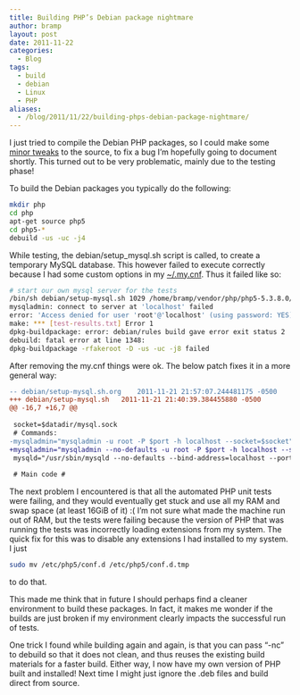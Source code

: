 ```yaml
---
title: Building PHP’s Debian package nightmare
author: bramp
layout: post
date: 2011-11-22
categories:
  - Blog
tags:
  - build
  - debian
  - Linux
  - PHP
aliases:
  - /blog/2011/11/22/building-phps-debian-package-nightmare/
---
```

I just tried to compile the Debian PHP packages, so I could make some [minor tweaks][1] to the source, to fix a bug I&#8217;m hopefully going to document shortly. This turned out to be very problematic, mainly due to the testing phase!

To build the Debian packages you typically do the following:

```bash
mkdir php
cd php
apt-get source php5
cd php5-*
debuild -us -uc -j4
```

While testing, the debian/setup_mysql.sh script is called, to create a temporary MySQL database. This however failed to execute correctly because I had some custom options in my [~/.my.cnf][2]. Thus it failed like so:

```bash
# start our own mysql server for the tests
/bin/sh debian/setup-mysql.sh 1029 /home/bramp/vendor/php/php5-5.3.8.0/mysql_db
mysqladmin: connect to server at 'localhost' failed
error: 'Access denied for user 'root'@'localhost' (using password: YES)'
make: *** [test-results.txt] Error 1
dpkg-buildpackage: error: debian/rules build gave error exit status 2
debuild: fatal error at line 1348:
dpkg-buildpackage -rfakeroot -D -us -uc -j8 failed
```

After removing the my.cnf things were ok. The below patch fixes it in a more general way:

```diff
-- debian/setup-mysql.sh.org	2011-11-21 21:57:07.244481175 -0500
+++ debian/setup-mysql.sh	2011-11-21 21:40:39.384455880 -0500
@@ -16,7 +16,7 @@
 
 socket=$datadir/mysql.sock
 # Commands:
-mysqladmin="mysqladmin -u root -P $port -h localhost --socket=$socket"
+mysqladmin="mysqladmin --no-defaults -u root -P $port -h localhost --socket=$socket"
 mysqld="/usr/sbin/mysqld --no-defaults --bind-address=localhost --port=$port --socket=$socket --datadir=$datadir"
 
 # Main code #
```

The next problem I encountered is that all the automated PHP unit tests were failing, and they would eventually get stuck and use all my RAM and swap space (at least 16GiB of it) :( I&#8217;m not sure what made the machine run out of RAM, but the tests were failing because the version of PHP that was running the tests was incorrectly loading extensions from my system. The quick fix for this was to disable any extensions I had installed to my system. I just 

```bash
sudo mv /etc/php5/conf.d /etc/php5/conf.d.tmp
```

to do that.

This made me think that in future I should perhaps find a cleaner environment to build these packages. In fact, it makes me wonder if the builds are just broken if my environment clearly impacts the successful run of tests.

One trick I found while building again and again, is that you can pass &#8220;-nc&#8221; to debuild so that it does not clean, and thus reuses the existing build materials for a faster build. Either way, I now have my own version of PHP built and installed! Next time I might just ignore the .deb files and build direct from source.

 [1]: http://www.howtoforge.com/recompiling-php5-with-bundled-support-for-gd-on-ubuntu
 [2]: http://dev.mysql.com/doc/refman/5.1/en/option-files.html
